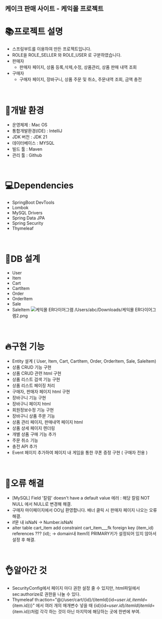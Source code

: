 ## 케이크 판매 사이트 - 케익몰 프로젝트

# 📚프로젝트 설명

* 스프링부트를 이용하여 만든 프로젝트입니다.
* ROLE을 ROLE_SELLER 와 ROLE_USER 로 구분하였습니다.
* 판매자
  * 판매자 페이지, 상품 등록,삭제,수정, 상품관리, 상품 판매 내역 조회
* 구매자
  * 구매자 페이지, 장바구니, 상품 주문 및 취소, 주문내역 조회, 금액 충전
<br>

# 🔧개발 환경

* 운영체제 : Mac OS
* 통합개발환경(IDE) : IntelliJ
* JDK 버전 : JDK 21
* 데이터베이스 : MYSQL
* 빌드 툴 : Maven
* 관리 툴 : Github
<br>

# 💻Dependencies
* SpringBoot DevTools
* Lombok
* MySQL Drivers
* Spring Data JPA
* Spring Security
* Thymeleaf
<br>

# 📝DB 설계
* User
* Item
* Cart
* CartItem
* Order
* OrderItem
* Sale
* SaleItem
![케익몰 ER다이어그램](https://github.com/baejimil/Cakemall_vStella/assets/68216569/40f29cd8-22c6-42d7-a64e-c2647893c755)
/Users/abc/Downloads/케익몰 ER다이어그램2.png
<br>

# 🔥구현 기능
* Entity 설계 ( User, Item, Cart, CartItem, Order, OrderItem, Sale, SaleItem)
* 상품 CRUD 기능 구현
* 상품 CRUD 관련 html 구현
* 상품 리스트 검색 기능 구현
* 상품 리스트 페이징 처리
* 구매자, 판매자 페이지 html 구현
* 장바구니 기능 구현
* 장바구니 페이지 html
* 회원정보수정 기능 구현
* 장바구니 상품 주문 기능
* 상품 관리 페이지, 판매내역 페이지 html
* 상품 상세 페이지 렌더링
* 개별 상품 구매 기능 추가
* 주문 취소 기능
* 충전 API 추가
* Event 페이지 추가하여 페이지 내 게임을 통한 쿠폰 증정 구현 ( 구매자 전용 )
<br>

# :bug:오류 해결
* [MySQL] Field '칼럼' doesn't have a default value 에러 : 해당 칼럼 NOT NULL 에서 NULL로 변경해 해결.
* 구매자 마이페이지에서 OO님 환영합니다. 배너 클릭 시 판매자 페이지 나오는 오류 해결.
* if문 내 isNaN -> Number.isNaN
* alter table cart_item add constraint cart_item___fk foreign key (item_id) references ??? (id); -> domain내 Item의 PRIMARY키가 설정되어 있지 않아서 설정 후 해결.
<br>

# 👌알아간 것
+ SecurityConfig에서 페이지 마다 권한 설정 줄 수 있지만, html파일에서 sec:authorize로 권한을 나눌 수 있다.
+ Thymeleaf th:action="@{/user/cart/{id}/{itemId}(id=${user.id}, itemId=${item.id})}" 에서 여러 개의 매개변수 넣을 때 {id}(id=${user.id})/{itemId}(itemId=${item.id})처럼 각각 하는 것이 아닌 마지막에 해당하는 곳에 한번에 부여.
